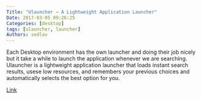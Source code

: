 ```yaml
---
Title: "Ulauncher – A Lightweight Application Launcher"
Date: 2017-03-05 09:26:25
Categories: [desktop]
tags: [ulauncher, launcher]
Authors: sedlav
---
```


Each Desktop environment has the own launcher and doing their job nicely but it take a while to launch the application whenever we are searching. Ulauncher is a lightweight application launcher that loads instant search results, usese low resources, and remembers your previous choices and automatically selects the best option for you.

[Link](http://www.2daygeek.com/ulauncher-lightweight-app-application-launcher-linux-mint-debian-fedora-ubuntu/)
